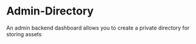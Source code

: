 # Admin-Directory
An admin backend dashboard allows you to create a private directory for storing assets
